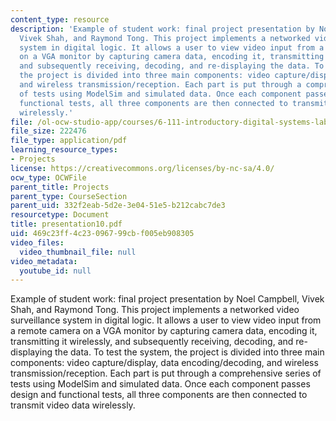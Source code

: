 ```yaml
---
content_type: resource
description: 'Example of student work: final project presentation by Noel Campbell,
  Vivek Shah, and Raymond Tong. This project implements a networked video surveillance
  system in digital logic. It allows a user to view video input from a remote camera
  on a VGA monitor by capturing camera data, encoding it, transmitting it wirelessly,
  and subsequently receiving, decoding, and re-displaying the data. To test the system,
  the project is divided into three main components: video capture/display, data encoding/decoding,
  and wireless transmission/reception. Each part is put through a comprehensive series
  of tests using ModelSim and simulated data. Once each component passes design and
  functional tests, all three components are then connected to transmit video data
  wirelessly.'
file: /ol-ocw-studio-app/courses/6-111-introductory-digital-systems-laboratory-spring-2006/469c23ff4c23096799cbf005eb908305_presentation10.pdf
file_size: 222476
file_type: application/pdf
learning_resource_types:
- Projects
license: https://creativecommons.org/licenses/by-nc-sa/4.0/
ocw_type: OCWFile
parent_title: Projects
parent_type: CourseSection
parent_uid: 332f2eab-5d2e-3e04-51e5-b212cabc7de3
resourcetype: Document
title: presentation10.pdf
uid: 469c23ff-4c23-0967-99cb-f005eb908305
video_files:
  video_thumbnail_file: null
video_metadata:
  youtube_id: null
---
```

Example of student work: final project presentation by Noel Campbell, Vivek Shah, and Raymond Tong. This project implements a networked video surveillance system in digital logic. It allows a user to view video input from a remote camera on a VGA monitor by capturing camera data, encoding it, transmitting it wirelessly, and subsequently receiving, decoding, and re-displaying the data. To test the system, the project is divided into three main components: video capture/display, data encoding/decoding, and wireless transmission/reception. Each part is put through a comprehensive series of tests using ModelSim and simulated data. Once each component passes design and functional tests, all three components are then connected to transmit video data wirelessly.